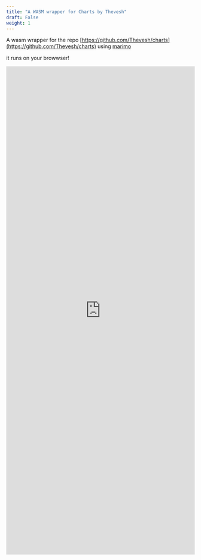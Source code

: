 ```yaml
---
title: "A WASM wrapper for Charts by Thevesh"
draft: False
weight: 1
---
```

A wasm wrapper for the repo [https://github.com/Thevesh/charts](https://github.com/Thevesh/charts) using [marimo](https://github.com/marimo-team/marimo)

it runs on your browwser!

<iframe src="https://marimo.app/?slug=x2l3we&mode=read&show-code=false&embed=true" width="100%" height="1300" frameBorder="0">Your browser does not load iframe</iframe>
